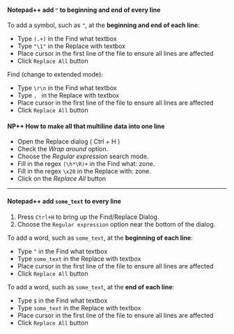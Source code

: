 #### Notepad++ add ```"``` to  beginning and end of every line

To add a symbol, such as ```"```, at the **beginning and end of each line**:

- Type ```(.+)``` in the Find what textbox
- Type ```"\1"``` in the Replace with textbox
- Place cursor in the first line of the file to ensure all lines are affected
- Click ```Replace All``` button

Find (change to extended mode):

- Type ```\r\n``` in the Find what textbox
- Type ```, ``` in the Replace with textbox
- Place cursor in the first line of the file to ensure all lines are affected
- Click ```Replace All``` button

#### NP++ How to make all that multiline data into one line

- Open the Replace dialog ( Ctrl + H )
- Check the *Wrap around* option.
- Choose the *Regular expression* search mode.
- Fill in the regex ```(\h*\R)+``` in the Find what: zone.
- Fill in the regex ```\x20``` in the Replace with: zone.
- Click on the *Replace All* button



***
#### Notepad++ add ```some_text``` to every line
1. Press ```Ctrl+H``` to bring up the Find/Replace Dialog.
2. Choose the ```Regular expression``` option near the bottom of the dialog.

To add a word, such as ```some_text```, at the **beginning of each line**:

- Type ```^``` in the Find what textbox
- Type ```some_text``` in the Replace with textbox
- Place cursor in the first line of the file to ensure all lines are affected
- Click ```Replace All``` button

To add a word, such as ```some_text```, at the **end of each line**:

- Type ```$``` in the Find what textbox
- Type ```some_text``` in the Replace with textbox
- Place cursor in the first line of the file to ensure all lines are affected
- Click ```Replace All``` button







